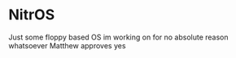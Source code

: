 # NitrOS
Just some floppy based OS im working on for no absolute reason whatsoever
Matthew
approves
yes
